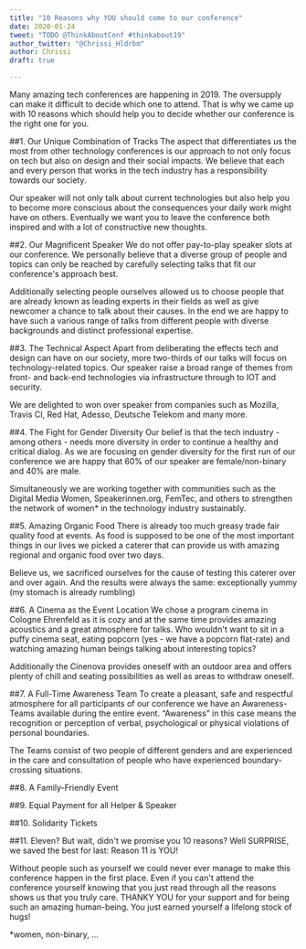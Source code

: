 ```yaml
---
title: "10 Reasons why YOU should come to our conference"
date: 2020-01-24	
tweet: "TODO @ThinkAboutConf #thinkabout19"
author_twitter: "@Chrissi_Hldrbm"
author: Chrissi
draft: true

---
```


Many amazing tech conferences are happening in 2019. The oversupply can make it difficult to decide which one to attend. That is why we came up with 10 reasons which should help you to decide whether our conference is the right one for you.

##1. Our Unique Combination of Tracks
The aspect that differentiates us the most from other technology conferences is our approach to not only focus on tech but also on design and their social impacts. We believe that each and every person that works in the tech industry has a responsibility towards our society. 

Our speaker will not only talk about current technologies but also help you to become more conscious about the consequences your daily work might have on others. Eventually we want you to leave the conference both inspired and with a lot of constructive new thoughts.

##2. Our Magnificent Speaker
We do not offer pay-to-play speaker slots at our conference. We personally believe that a diverse group of people and topics can only be reached by carefully selecting talks that fit our conference's approach best. 

Additionally selecting people ourselves allowed us to choose people that are already known as leading experts in their fields as well as give newcomer a chance to talk about their causes. In the end we are happy to have such a various range of talks from different people with diverse backgrounds and distinct professional expertise.

##3. The Technical Aspect
Apart from deliberating the effects tech and design can have on our society, more two-thirds of our talks will focus on technology-related topics. Our speaker raise a broad range of themes from front- and back-end technologies via infrastructure through to IOT and security. 

We are delighted to won over speaker from companies such as Mozilla, Travis CI, Red Hat, Adesso, Deutsche Telekom and many more.

##4. The Fight for Gender Diversity
Our belief is that the tech industry - among others - needs more diversity in order to continue a healthy and critical dialog. As we are focusing on gender diversity for the first run of our conference we are happy that 60% of our speaker are female/non-binary and 40% are male.

Simultaneously we are working together with communities such as the Digital Media Women, Speakerinnen.org, FemTec, and others to strengthen the network of women* in the technology industry sustainably.

##5. Amazing Organic Food
There is already too much greasy trade fair quality food at events. As food is supposed to be one of the most important things in our lives we picked a caterer that can provide us with amazing regional and organic food over two days.

Believe us, we sacrificed ourselves for the cause of testing this caterer over and over again. And the results were always the same: exceptionally yummy (my stomach is already rumbling)

##6. A Cinema as the Event Location
We chose a program cinema in Cologne Ehrenfeld as it is cozy and at the same time provides amazing acoustics and a great atmosphere for talks. Who wouldn't want to sit in a puffy cinema seat, eating popcorn (yes - we have a popcorn flat-rate) and watching amazing human beings talking about interesting topics?

Additionally the Cinenova provides oneself with an outdoor area and offers plenty of chill and seating possibilities as well as areas to withdraw oneself.

##7. A Full-Time Awareness Team
To create a pleasant, safe and respectful atmosphere for all participants of our conference we have an Awareness-Teams available during the entire event. “Awareness” in this case means the recognition or perception of verbal, psychological or physical violations of personal boundaries.

The Teams consist of two people of different genders and are experienced in the care and consultation of people who have experienced boundary-crossing situations.

##8. A Family-Friendly Event

##9. Equal Payment for all Helper & Speaker

##10. Solidarity Tickets

##11. Eleven?
But wait, didn't we promise you 10 reasons? Well SURPRISE, we saved the best for last: Reason 11 is YOU! 

Without people such as yourself we could never ever manage to make this conference happen in the first place. Even if you can't attend the conference yourself knowing that you just read through all the reasons shows us that you truly care. THANKY YOU for your support and for being such an amazing human-being. You just earned yourself a lifelong stock of hugs!












*women, non-binary, ...








